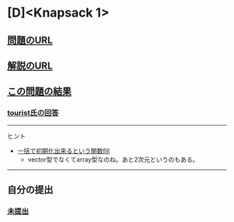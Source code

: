 # \[D\]\<Knapsack 1\>

## [問題のURL](https://atcoder.jp/contests/dp/tasks/dp_d)

## [解説のURL](https://qiita.com/drken/items/dc53c683d6de8aeacf5a#d-%E5%95%8F%E9%A1%8C---knapsack-1)

## [この問題の結果](https://atcoder.jp/contests/dp/submissions?f.Task=dp_d&f.LanguageName=C%2B%2B&f.Status=AC&f.User=)

### [tourist氏の回答](https://atcoder.jp/contests/dp/submissions/8996432)

<!---- 「問題の結果の見方」
 PROBLEMS→問題番号一覧→回答者数→accepted＋言語をセレクトする 
 ---->

-----

ヒント

* [一括で初期化出来るという関数fill](https://cpprefjp.github.io/reference/array/array/fill.html)
  * vector型でなくてarray型なのね。あと2次元というのもある。

-----

## 自分の提出

### [未提出](https://atcoder.jp/)
